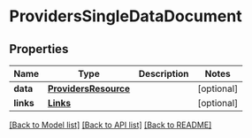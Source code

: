 # ProvidersSingleDataDocument

## Properties
Name | Type | Description | Notes
------------ | ------------- | ------------- | -------------
**data** | [**ProvidersResource**](ProvidersResource.md) |  | [optional] 
**links** | [**Links**](Links.md) |  | [optional] 

[[Back to Model list]](../README.md#documentation-for-models) [[Back to API list]](../README.md#documentation-for-api-endpoints) [[Back to README]](../README.md)


